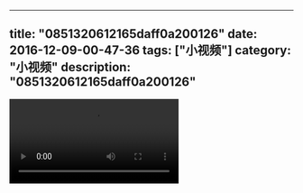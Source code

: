 
---
title: "0851320612165daff0a200126"
date: 2016-12-09-00-47-36
tags: ["小视频"]
category: "小视频"
description: "0851320612165daff0a200126"
---
<video src="http://ohtsqip0g.bkt.clouddn.com/0851320612165daff0a200126.mp4" controls="controls"></video>
